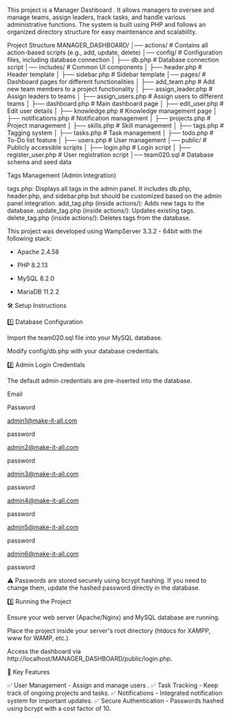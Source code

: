 This project is a Manager Dashboard . It allows managers to oversee and manage teams, assign leaders, track tasks, and handle various administrative functions. The system is built using PHP and follows an organized directory structure for easy maintenance and scalability.

Project Structure
MANAGER_DASHBOARD/
│── actions/ # Contains all action-based scripts (e.g., add, update, delete)
│── config/ # Configuration files, including database connection
│ ├── db.php # Database connection script
│── includes/ # Common UI components
│ ├── header.php # Header template
│ ├── sidebar.php # Sidebar template
│── pages/ # Dashboard pages for different functionalities
│ ├── add_team.php # Add new team members to a project functionality
│ ├── assign_leader.php # Assign leaders to teams
│ ├── assign_users.php # Assign users to different teams
│ ├── dashboard.php # Main dashboard page
│ ├── edit_user.php # Edit user details
│ ├── knowledge.php # Knowledge management page
│ ├── notifications.php # Notification management
│ ├── projects.php # Project management
│ ├── skills.php # Skill management
│ ├── tags.php # Tagging system
│ ├── tasks.php # Task management
│ ├── todo.php # To-Do list feature
│ ├── users.php # User management
│── public/ # Publicly accessible scripts
│ ├── login.php # Login script
│ ├── register_user.php # User registration script
│── team020.sql # Database schema and seed data

Tags Management (Admin Integration)

tags.php: Displays all tags in the admin panel. It includes db.php, header.php, and sidebar.php but should be customized based on the admin panel integration.
add_tag.php (inside actions/): Adds new tags to the database.
update_tag.php (inside actions/): Updates existing tags.
delete_tag.php (inside actions/): Deletes tags from the database.

This project was developed using WampServer 3.3.2 - 64bit with the following stack:

- Apache 2.4.58

- PHP 8.2.13

- MySQL 8.2.0

- MariaDB 11.2.2

🛠️ Setup Instructions

1️⃣ Database Configuration

Import the team020.sql file into your MySQL database.

Modify config/db.php with your database credentials.

2️⃣ Admin Login Credentials

The default admin credentials are pre-inserted into the database.

Email

Password

admin1@make-it-all.com

password

admin2@make-it-all.com

password

admin3@make-it-all.com

password

admin4@make-it-all.com

password

admin5@make-it-all.com

password

admin6@make-it-all.com

password

⚠ Passwords are stored securely using bcrypt hashing. If you need to change them, update the hashed password directly in the database.

3️⃣ Running the Project

Ensure your web server (Apache/Nginx) and MySQL database are running.

Place the project inside your server's root directory (htdocs for XAMPP, www for WAMP, etc.).

Access the dashboard via http://localhost/MANAGER_DASHBOARD/public/login.php.

🔧 Key Features

✅ User Management - Assign and manage users .
✅ Task Tracking - Keep track of ongoing projects and tasks.
✅ Notifications - Integrated notification system for important updates.
✅ Secure Authentication - Passwords hashed using bcrypt with a cost factor of 10.
